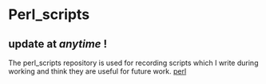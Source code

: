 # Perl_scripts
## update at *anytime* !
The perl_scripts repository is used for recording scripts which I write during working and think they are useful for future work.
[perl](https://www.perl.com/images/site/perl-onion.png "perl logo")
